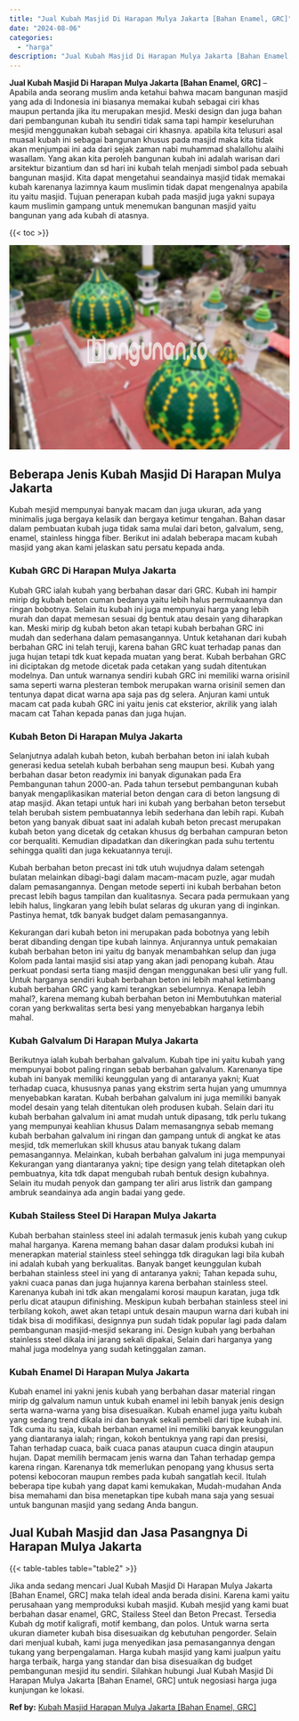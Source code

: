 ```yaml
---
title: "Jual Kubah Masjid Di Harapan Mulya Jakarta [Bahan Enamel, GRC]"
date: "2024-08-06"
categories: 
  - "harga"
description: "Jual Kubah Masjid Di Harapan Mulya Jakarta [Bahan Enamel, GRC]. Jika anda sedang mencari Jual Kubah Masjid Di Harapan Mulya Jakarta [Bahan Enamel, GRC] mak..."
---
```


**Jual Kubah Masjid Di Harapan Mulya Jakarta \[Bahan Enamel, GRC\]** – Apabila anda seorang muslim anda ketahui bahwa macam bangunan masjid yang ada di Indonesia ini biasanya memakai kubah sebagai ciri khas maupun pertanda jika itu merupakan mesjid. Meski design dan juga bahan dari pembangunan kubah itu sendiri tidak sama tapi hampir keseluruhan mesjid menggunakan kubah sebagai ciri khasnya. apabila kita telusuri asal muasal kubah ini sebagai bangunan khusus pada masjid maka kita tidak akan menjumpai ini ada dari sejak zaman nabi muhammad shalallohu alaihi wasallam. Yang akan kita peroleh bangunan kubah ini adalah warisan dari arsitektur bizantium dan sd hari ini kubah telah menjadi simbol pada sebuah bangunan masjid. Kita dapat mengetahui seandainya masjid tidak memakai kubah karenanya lazimnya kaum muslimin tidak dapat mengenalnya apabila itu yaitu masjid. Tujuan penerapan kubah pada masjid juga yakni supaya kaum muslimin gampang untuk menemukan bangunan masjid yaitu bangunan yang ada kubah di atasnya.

{{< toc >}}

![Jual Kubah Masjid Di Harapan Mulya Jakarta [Bahan Enamel, GRC]](/images/jual-kubah-masjid-28.png)

## Beberapa Jenis Kubah Masjid Di Harapan Mulya Jakarta

Kubah mesjid mempunyai banyak macam dan juga ukuran, ada yang minimalis juga bergaya kelasik dan bergaya ketimur tengahan. Bahan dasar dalam pembuatan kubah juga tidak sama mulai dari beton, galvalum, seng, enamel, stainless hingga fiber. Berikut ini adalah beberapa macam kubah masjid yang akan kami jelaskan satu persatu kepada anda.

### Kubah GRC Di Harapan Mulya Jakarta

Kubah GRC ialah kubah yang berbahan dasar dari GRC. Kubah ini hampir mirip dg kubah beton cuman bedanya yaitu lebih halus permukaannya dan ringan bobotnya. Selain itu kubah ini juga mempunyai harga yang lebih murah dan dapat memesan sesuai dg bentuk atau desain yang diharapkan kan. Meski mirip dg kubah beton akan tetapi kubah berbahan GRC ini mudah dan sederhana dalam pemasangannya. Untuk ketahanan dari kubah berbahan GRC ini telah teruji, karena bahan GRC kuat terhadap panas dan juga hujan tetapi tdk kuat kepada muatan yang berat. Kubah berbahan GRC ini diciptakan dg metode dicetak pada cetakan yang sudah ditentukan modelnya. Dan untuk warnanya sendiri kubah GRC ini memiliki warna orisinil sama seperti warna plesteran tembok merupakan warna orisinil semen dan tentunya dapat dicat warna apa saja pas dg selera. Anjuran kami untuk macam cat pada kubah GRC ini yaitu jenis cat eksterior, akrilik yang ialah macam cat Tahan kepada panas dan juga hujan.

### Kubah Beton Di Harapan Mulya Jakarta

Selanjutnya adalah kubah beton, kubah berbahan beton ini ialah kubah generasi kedua setelah kubah berbahan seng maupun besi. Kubah yang berbahan dasar beton readymix ini banyak digunakan pada Era Pembangunan tahun 2000-an. Pada tahun tersebut pembangunan kubah banyak mengaplikasikan material beton dengan cara di beton langsung di atap masjid. Akan tetapi untuk hari ini kubah yang berbahan beton tersebut telah berubah sistem pembuatannya lebih sederhana dan lebih rapi. Kubah beton yang banyak dibuat saat ini adalah kubah beton precast merupakan kubah beton yang dicetak dg cetakan khusus dg berbahan campuran beton cor berqualiti. Kemudian dipadatkan dan dikeringkan pada suhu tertentu sehingga qualiti dan juga kekuatannya teruji.

Kubah berbahan beton precast ini tdk utuh wujudnya dalam setengah bulatan melainkan dibagi-bagi dalam macam-macam puzle, agar mudah dalam pemasangannya. Dengan metode seperti ini kubah berbahan beton precast lebih bagus tampilan dan kualitasnya. Secara pada permukaan yang lebih halus, lingkaran yang lebih bulat selaras dg ukuran yang di inginkan. Pastinya hemat, tdk banyak budget dalam pemasangannya.

Kekurangan dari kubah beton ini merupakan pada bobotnya yang lebih berat dibanding dengan tipe kubah lainnya. Anjurannya untuk pemakaian kubah berbahan beton ini yaitu dg banyak menambahkan selup dan juga Kolom pada lantai masjid sisi atap yang akan jadi penopang kubah. Atau perkuat pondasi serta tiang masjid dengan menggunakan besi ulir yang full. Untuk harganya sendiri kubah berbahan beton ini lebih mahal ketimbang kubah berbahan GRC yang kami terangkan sebelumnya. Kenapa lebih mahal?, karena memang kubah berbahan beton ini Membutuhkan material coran yang berkwalitas serta besi yang menyebabkan harganya lebih mahal.

### Kubah Galvalum Di Harapan Mulya Jakarta

Berikutnya ialah kubah berbahan galvalum. Kubah tipe ini yaitu kubah yang mempunyai bobot paling ringan sebab berbahan galvalum. Karenanya tipe kubah ini banyak memiliki keunggulan yang di antaranya yakni; Kuat terhadap cuaca, khususnya panas yang ekstrim serta hujan yang umumnya menyebabkan karatan. Kubah berbahan galvalum ini juga memiliki banyak model desain yang telah ditentukan oleh produsen kubah. Selain dari itu kubah berbahan galvalum ini amat mudah untuk dipasang, tdk perlu tukang yang mempunyai keahlian khusus Dalam memasangnya sebab memang kubah berbahan galvalum ini ringan dan gampang untuk di angkat ke atas mesjid, tdk memerlukan skill khusus atau banyak tukang dalam pemasangannya. Melainkan, kubah berbahan galvalum ini juga mempunyai Kekurangan yang diantaranya yakni; tipe design yang telah ditetapkan oleh pembuatnya, kita tdk dapat mengubah rubah bentuk design kubahnya. Selain itu mudah penyok dan gampang ter aliri arus listrik dan gampang ambruk seandainya ada angin badai yang gede.

### Kubah Stailess Steel Di Harapan Mulya Jakarta

Kubah berbahan stainless steel ini adalah termasuk jenis kubah yang cukup mahal harganya. Karena memang bahan dasar dalam produksi kubah ini menerapkan material stainless steel sehingga tdk diragukan lagi bila kubah ini adalah kubah yang berkualitas. Banyak banget keunggulan kubah berbahan stainless steel ini yang di antaranya yakni; Tahan kepada suhu, yakni cuaca panas dan juga hujannya karena berbahan stainless steel. Karenanya kubah ini tdk akan mengalami korosi maupun karatan, juga tdk perlu dicat ataupun difinishing. Meskipun kubah berbahan stainless steel ini terbilang kokoh, awet akan tetapi untuk desain maupun warna dari kubah ini tidak bisa di modifikasi, designnya pun sudah tidak popular lagi pada dalam pembangunan masjid-mesjid sekarang ini. Design kubah yang berbahan stainless steel dikala ini jarang sekali dipakai, Selain dari harganya yang mahal juga modelnya yang sudah ketinggalan zaman.

### Kubah Enamel Di Harapan Mulya Jakarta

Kubah enamel ini yakni jenis kubah yang berbahan dasar material ringan mirip dg galvalum namun untuk kubah enamel ini lebih banyak jenis design serta warna-warna yang bisa disesuaikan. Kubah enamel juga yaitu kubah yang sedang trend dikala ini dan banyak sekali pembeli dari tipe kubah ini. Tdk cuma itu saja, kubah berbahan enamel ini memiliki banyak keunggulan yang diantaranya ialah; ringan, kokoh bentuknya yang rapi dan presisi, Tahan terhadap cuaca, baik cuaca panas ataupun cuaca dingin ataupun hujan. Dapat memilih bermacam jenis warna dan Tahan terhadap gempa karena ringan. Karenanya tdk memerlukan penopang yang khusus serta potensi kebocoran maupun rembes pada kubah sangatlah kecil. Itulah beberapa tipe kubah yang dapat kami kemukakan, Mudah-mudahan Anda bisa memahami dan bisa menetapkan tipe kubah mana saja yang sesuai untuk bangunan masjid yang sedang Anda bangun.

## Jual Kubah Masjid dan Jasa Pasangnya Di Harapan Mulya Jakarta

{{< table-tables table="table2" >}}

Jika anda sedang mencari Jual Kubah Masjid Di Harapan Mulya Jakarta \[Bahan Enamel, GRC\] maka telah ideal anda berada disini. Karena kami yaitu perusahaan yang memproduksi kubah masjid. Kubah mesjid yang kami buat berbahan dasar enamel, GRC, Stailess Steel dan Beton Precast. Tersedia Kubah dg motif kaligrafi, motif kembang, dan polos. Untuk warna serta ukuran diameter kubah bisa disesuaikan dg kebutuhan pengorder. Selain dari menjual kubah, kami juga menyedikan jasa pemasangannya dengan tukang yang berpengalaman. Harga kubah masjid yang kami jualpun yaitu harga terbaik, harga yang standar dan bisa disesuaikan dg budget pembangunan mesjid itu sendiri. Silahkan hubungi Jual Kubah Masjid Di Harapan Mulya Jakarta \[Bahan Enamel, GRC\] untuk negosiasi harga juga kunjungan ke lokasi.

**Ref by:** [Kubah Masjid Harapan Mulya Jakarta [Bahan Enamel, GRC]](https://id.wikipedia.org/wiki/Kubah)
